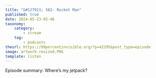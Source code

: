 ```yaml
---
title: "&#127911; 582- Rocket Man"
published: true
date: 2024-05-23-05-46
taxonomy:
    category:
        - stream
    tag:
        - podcasts
theurl: https://99percentinvisible.org/?p=42295&post_type=episode
image: artwork-resized.PNG
template: listen
---
```


Episode summary: Where&rsquo;s my jetpack?
